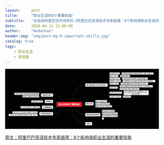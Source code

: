 ```yaml
---
layout:     post
title:      "职业生涯的8个重要技能"
subtitle:   "总结自阿里巴巴中间件的《阿里巴巴资深技术专家崮德：8个影响我职业生涯的重要技能》"
date:       2020-04-12 11:00:00
author:     "Wudashan"
header-img: "img/post-bg-8-important-skills.jpg"
catalog: true
tags:
    - 职业生涯
    - 软技能
---
```


![](https://raw.githubusercontent.com/wudashan/blog-picture/master/8-important-skills/%E8%81%8C%E4%B8%9A%E7%94%9F%E6%B6%AF%E7%9A%848%E4%B8%AA%E9%87%8D%E8%A6%81%E6%8A%80%E8%83%BD.png)

[原文：阿里巴巴资深技术专家崮德：8个影响我职业生涯的重要技能](https://mp.weixin.qq.com/s/4bNAqO5ZtFT8fCQOVw_4LQ)